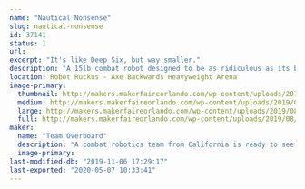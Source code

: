 ```yaml
---
name: "Nautical Nonsense"
slug: nautical-nonsense
id: 37141
status: 1
url: 
excerpt: "It's like Deep Six, but way smaller."
description: "A 15lb combat robot designed to be as ridiculous as its big brother."
location: Robot Ruckus - Axe Backwards Heavyweight Arena
image-primary:
  thumbnail: http://makers.makerfaireorlando.com/wp-content/uploads/2019/08/Nautical_Nonsense_Base_2019-Aug-26_06-40-34PM-000_CustomizedView37961330_jpg-150x150.jpg
  medium: http://makers.makerfaireorlando.com/wp-content/uploads/2019/08/Nautical_Nonsense_Base_2019-Aug-26_06-40-34PM-000_CustomizedView37961330_jpg-300x210.jpg
  large: http://makers.makerfaireorlando.com/wp-content/uploads/2019/08/Nautical_Nonsense_Base_2019-Aug-26_06-40-34PM-000_CustomizedView37961330_jpg-1024x715.jpg
  full: http://makers.makerfaireorlando.com/wp-content/uploads/2019/08/Nautical_Nonsense_Base_2019-Aug-26_06-40-34PM-000_CustomizedView37961330_jpg.jpg
maker:
  name: "Team Overboard"
  description: "A combat robotics team from California is ready to see what the East Coast is all about."
  image-primary: 
last-modified-db: "2019-11-06 17:29:17"
last-exported: "2020-05-07 10:33:41"
---
```

